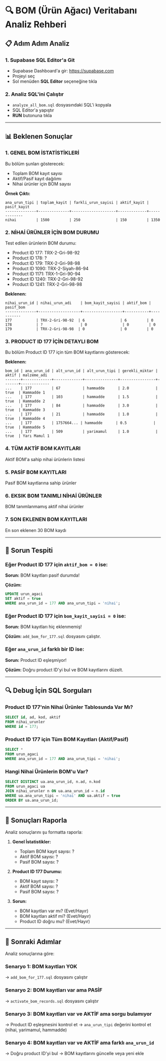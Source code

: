 # 🔍 BOM (Ürün Ağacı) Veritabanı Analiz Rehberi

## 📋 Adım Adım Analiz

### 1. Supabase SQL Editor'a Git
- Supabase Dashboard'a gir: https://supabase.com
- Projeyi seç
- Sol menüden **SQL Editor** seçeneğine tıkla

### 2. Analiz SQL'ini Çalıştır
- `analyze_all_bom.sql` dosyasındaki SQL'i kopyala
- SQL Editor'a yapıştır
- **RUN** butonuna tıkla

---

## 📊 Beklenen Sonuçlar

### 1. GENEL BOM İSTATİSTİKLERİ
Bu bölüm şunları gösterecek:
- Toplam BOM kayıt sayısı
- Aktif/Pasif kayıt dağılımı
- Nihai ürünler için BOM sayısı

**Örnek Çıktı:**
```
ana_urun_tipi | toplam_kayit | farkli_urun_sayisi | aktif_kayit | pasif_kayit
--------------+--------------+--------------------+-------------+-------------
nihai         | 1500         | 250                | 150         | 1350
```

### 2. NİHAİ ÜRÜNLER İÇİN BOM DURUMU
Test edilen ürünlerin BOM durumu:
- Product ID 177: TRX-2-Gri-98-92
- Product ID 178: ?
- Product ID 179: TRX-2-Gri-98-98
- Product ID 1090: TRX-2-Siyah-86-94
- Product ID 1171: TRX-1-Gri-90-94
- Product ID 1240: TRX-2-Gri-98-92
- Product ID 1241: TRX-2-Gri-98-98

**Beklenen:**
```
nihai_urun_id | nihai_urun_adi    | bom_kayit_sayisi | aktif_bom | pasif_bom
--------------+-------------------+------------------+-----------+-----------
177           | TRX-2-Gri-98-92  | 6                | 6         | 0
178           | ?                 | 0                | 0         | 0
179           | TRX-2-Gri-98-98  | 0                | 0         | 0
```

### 3. PRODUCT ID 177 İÇİN DETAYLI BOM
Bu bölüm Product ID 177 için tüm BOM kayıtlarını gösterecek:

**Beklenen:**
```
bom_id | ana_urun_id | alt_urun_id | alt_urun_tipi | gerekli_miktar | aktif | malzeme_adi
-------+-------------+-------------+---------------+----------------+-------+-------------
...    | 177         | 67          | hammadde      | 2.0            | true  | Hammadde 1
...    | 177         | 103         | hammadde      | 1.5            | true  | Hammadde 2
...    | 177         | 84          | hammadde      | 3.0            | true  | Hammadde 3
...    | 177         | 21          | hammadde      | 1.0            | true  | Hammadde 4
...    | 177         | 1757664... | hammadde      | 0.5            | true  | Hammadde 5
...    | 177         | 509         | yarimamul     | 1.0            | true  | Yarı Mamul 1
```

### 4. TÜM AKTİF BOM KAYITLARI
Aktif BOM'a sahip nihai ürünlerin listesi

### 5. PASİF BOM KAYITLARI
Pasif BOM kayıtlarına sahip ürünler

### 6. EKSIK BOM TANIMLI NİHAİ ÜRÜNLER
BOM tanımlanmamış aktif nihai ürünler

### 7. SON EKLENEN BOM KAYITLARI
En son eklenen 30 BOM kaydı

---

## 🚨 Sorun Tespiti

### Eğer Product ID 177 için `aktif_bom = 0` ise:
**Sorun:** BOM kayıtları pasif durumda!

**Çözüm:**
```sql
UPDATE urun_agaci
SET aktif = true
WHERE ana_urun_id = 177 AND ana_urun_tipi = 'nihai';
```

### Eğer Product ID 177 için `bom_kayit_sayisi = 0` ise:
**Sorun:** BOM kayıtları hiç eklenmemiş!

**Çözüm:** `add_bom_for_177.sql` dosyasını çalıştır.

### Eğer `ana_urun_id` farklı bir ID ise:
**Sorun:** Product ID eşleşmiyor!

**Çözüm:** Doğru product ID'yi bul ve BOM kayıtlarını düzelt.

---

## 🔍 Debug İçin SQL Sorguları

### Product ID 177'nin Nihai Ürünler Tablosunda Var Mı?
```sql
SELECT id, ad, kod, aktif 
FROM nihai_urunler 
WHERE id = 177;
```

### Product ID 177 için Tüm BOM Kayıtları (Aktif/Pasif)
```sql
SELECT * 
FROM urun_agaci 
WHERE ana_urun_id = 177 AND ana_urun_tipi = 'nihai';
```

### Hangi Nihai Ürünlerin BOM'u Var?
```sql
SELECT DISTINCT ua.ana_urun_id, n.ad, n.kod
FROM urun_agaci ua
JOIN nihai_urunler n ON ua.ana_urun_id = n.id
WHERE ua.ana_urun_tipi = 'nihai' AND ua.aktif = true
ORDER BY ua.ana_urun_id;
```

---

## 📝 Sonuçları Raporla

Analiz sonuçlarını şu formatta raporla:

1. **Genel İstatistikler:**
   - Toplam BOM kayıt sayısı: ?
   - Aktif BOM sayısı: ?
   - Pasif BOM sayısı: ?

2. **Product ID 177 Durumu:**
   - BOM kayıt sayısı: ?
   - Aktif BOM sayısı: ?
   - Pasif BOM sayısı: ?

3. **Sorun:**
   - BOM kayıtları var mı? (Evet/Hayır)
   - BOM kayıtları aktif mi? (Evet/Hayır)
   - Product ID doğru mu? (Evet/Hayır)

---

## 🎯 Sonraki Adımlar

Analiz sonuçlarına göre:

### Senaryo 1: BOM kayıtları YOK
→ `add_bom_for_177.sql` dosyasını çalıştır

### Senaryo 2: BOM kayıtları var ama PASİF
→ `activate_bom_records.sql` dosyasını çalıştır

### Senaryo 3: BOM kayıtları var ve AKTİF ama sorgu bulamıyor
→ Product ID eşleşmesini kontrol et
→ `ana_urun_tipi` değerini kontrol et (nihai, yarimamul, hammadde)

### Senaryo 4: BOM kayıtları var ve AKTİF ama farklı `ana_urun_id`
→ Doğru product ID'yi bul
→ BOM kayıtlarını güncelle veya yeni ekle


